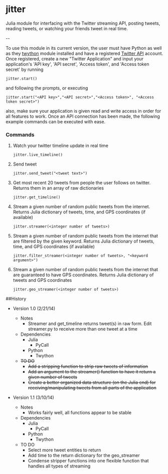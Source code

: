 jitter
======

Julia module for interfacing with the Twitter streaming API, posting tweets, reading tweets, or watching your friends tweet in real time.

--

To use this module in its current version, the user must have Python as well as they [twython](https://github.com/ryanmcgrath/twython) module installed and have a registered [Twitter API](http://dev.twitter.com) account. Once registered, create a new "Twitter Application" and input your application's 'API key', 'API secret', 'Access token', and 'Access token secret' by running

    jitter.start()

and following the prompts, or executing

    jitter.start("<API key>","<API secret>","<Access token>", "<Access token secret>")

also, make sure your application is given read and write access in order for all features to work. Once an API connection has been made, the following example commands can be executed with ease.

### Commands

1. Watch your twitter timeline update in real time
 
    ```
    jitter.live_timeline()
    ```
    
2. Send tweet

    ```
    jitter.send_tweet("<tweet text>")
    ```
    
3. Get most recent 20 tweets from people the user follows on twitter. Returns them in an array of raw dictionaries

    ```
    jitter.get_timeline()
    ```

4. Stream a given number of random public tweets from the internet. Returns Julia dictionary of tweets, time, and GPS coordinates (if available)

    ```
    jitter.streamer(<integer number of tweets>) 
    ```

5. Stream a given number of random public tweets from the internet that are filtered by the given keyword. Returns Julia dictionary of tweets, time, and GPS coordinates (if available)

    ```
    jitter.filter_streamer(<integer number of tweets>, "<keyword argument>") 
    ```
    
6. Stream a given number of random public tweets from the internet that are guaranteed to have GPS coordinates. Returns Julia dictionary of tweets and GPS coordinates

    ```
    jitter.geo_streamer(<integer number of tweets>) 
    ```


##History
* Version 1.0 (2/21/14)
    * Notes
        * Streamer and get_timeline returns tweet(s) in raw form. Edit streamer.py to receive more than one tweet at a time
    * Dependencies
        * Julia
            * PyCall
        * Python
            * Twython
    * ~~TO DO~~
        * ~~Add a stripping function to strip raw tweets of information~~
        * ~~Add an argument to the streamer() function to have it return a given number of tweets~~
        * ~~Create a better organized data structure (on the Julia end) for receiving/manipulating tweets from all parts of the application~~

* Version 1.1 (3/10/14)
    * Notes
        * Works fairly well, all functions appear to be stable
    * Dependencies
        * Julia
            * PyCall
        * Python
            * Twython
    * TO DO
        * Select more tweet entities to return 
        * Add time to the return dictionary for the geo_streamer
        * Condense stripper functions into one flexible function that handles all types of streaming
